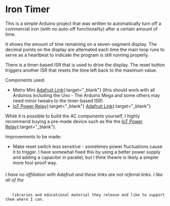 # Iron Timer
This is a simple Arduino project that was written to automatically turn off a
commercial iron (with no auto-off functionality) after a certain amount of time.

It shows the amount of time remaining on a seven-segment display. The decimal points on the display
are alternated each time the main loop runs to serve as a heartbeat to indicate the program is
still running properly.

There is a timer-based ISR that is used to drive the display. The reset
button triggers another ISR that resets the time left back to the maximum value.

Components used:
* Metro Mini [Adafruit Link](https://www.adafruit.com/product/2590){:target="_blank"} (this should work with all Arduinos including the Uno - The Arduino Mega and some others may need minor tweaks to the timer-based ISR)
* [IoT Power Relay](https://dlidirect.com/products/iot-power-relay){:target="_blank"} [Adafruit Link](https://www.adafruit.com/product/2935){:target="_blank"}

While it is possible to build the AC components yourself, I highly recommend buying a pre-made
device such as the the [IoT Power Relay](https://dlidirect.com/products/iot-power-relay){:target="_blank"}.

Improvements to be made:
* Make reset switch less sensitive - sometimes power fluctuations cause it to trigger.
  I have somewhat fixed this by using a better power supply and adding a capacitor
  in parallel, but I think thewre is likely a simpler more fool-proof way.

###### I have no affiliation with Adafruit and these links are not referral links. I like all of the
	   libraries and educational material they release and like to support them where I can.